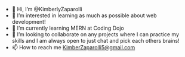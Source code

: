 - 👋 Hi, I’m @KimberlyZaparolli
- 👀 I’m interested in learning as much as possible about web development!
- 🌱 I’m currently learning MERN at Coding Dojo
- 💞️ I’m looking to collaborate on any projects where I can practice my skills and I am always open to just chat and pick each others brains!
- 📫 How to reach me KimberZaparolli5@gmail.com 



